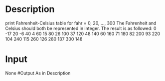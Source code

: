 # Description
print Fahrenheit-Celsius table for fahr = 0, 20, ..., 300
The Fahrenheit and Celsius should both be represented in integer.
The result is as followed:
0	-17
20	-6
40	4
60	15
80	26
100	37
120	48
140	60
160	71
180	82
200	93
220	104
240	115
260	126
280	137
300	148
# Input
None
#Output
As in Description
